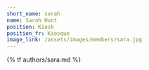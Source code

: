 ```yaml
---
short_name: sarah
name: Sarah Hunt
position: Kiosk
position_fr: Kiosque
image_link: /assets/images/members/sara.jpg
---
```

{% tf authors/sara.md %}